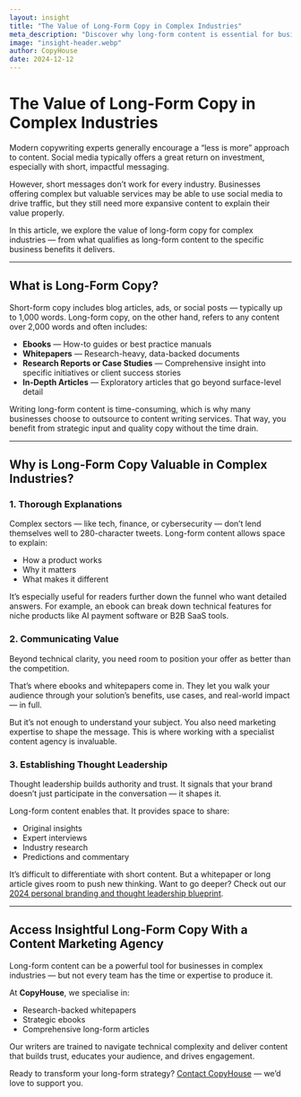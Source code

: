 ```yaml
---
layout: insight
title: "The Value of Long-Form Copy in Complex Industries"
meta_description: "Discover why long-form content is essential for businesses in complex industries and how it supports detailed communication, thought leadership, and customer trust."
image: "insight-header.webp"
author: CopyHouse
date: 2024-12-12
---
```


# The Value of Long-Form Copy in Complex Industries

Modern copywriting experts generally encourage a “less is more” approach to content. Social media typically offers a great return on investment, especially with short, impactful messaging. 

However, short messages don’t work for every industry. Businesses offering complex but valuable services may be able to use social media to drive traffic, but they still need more expansive content to explain their value properly.

In this article, we explore the value of long-form copy for complex industries — from what qualifies as long-form content to the specific business benefits it delivers.

---

## What is Long-Form Copy?

Short-form copy includes blog articles, ads, or social posts — typically up to 1,000 words. Long-form copy, on the other hand, refers to any content over 2,000 words and often includes:

- **Ebooks** — How-to guides or best practice manuals
- **Whitepapers** — Research-heavy, data-backed documents
- **Research Reports or Case Studies** — Comprehensive insight into specific initiatives or client success stories
- **In-Depth Articles** — Exploratory articles that go beyond surface-level detail

Writing long-form content is time-consuming, which is why many businesses choose to outsource to content writing services. That way, you benefit from strategic input and quality copy without the time drain.

---

## Why is Long-Form Copy Valuable in Complex Industries?

### 1. Thorough Explanations

Complex sectors — like tech, finance, or cybersecurity — don’t lend themselves well to 280-character tweets. Long-form content allows space to explain:

- How a product works  
- Why it matters  
- What makes it different  

It’s especially useful for readers further down the funnel who want detailed answers. For example, an ebook can break down technical features for niche products like AI payment software or B2B SaaS tools.

### 2. Communicating Value

Beyond technical clarity, you need room to position your offer as better than the competition.

That’s where ebooks and whitepapers come in. They let you walk your audience through your solution’s benefits, use cases, and real-world impact — in full.

But it’s not enough to understand your subject. You also need marketing expertise to shape the message. This is where working with a specialist content agency is invaluable.

### 3. Establishing Thought Leadership

Thought leadership builds authority and trust. It signals that your brand doesn’t just participate in the conversation — it shapes it.

Long-form content enables that. It provides space to share:

- Original insights  
- Expert interviews  
- Industry research  
- Predictions and commentary  

It’s difficult to differentiate with short content. But a whitepaper or long article gives room to push new thinking. Want to go deeper? Check out our [2024 personal branding and thought leadership blueprint](https://www.copyhouse.io/insights/how-to-become-a-thought-leader-in-tech).

---

## Access Insightful Long-Form Copy With a Content Marketing Agency

Long-form content can be a powerful tool for businesses in complex industries — but not every team has the time or expertise to produce it.

At **CopyHouse**, we specialise in:
- Research-backed whitepapers
- Strategic ebooks
- Comprehensive long-form articles

Our writers are trained to navigate technical complexity and deliver content that builds trust, educates your audience, and drives engagement.

Ready to transform your long-form strategy? [Contact CopyHouse](https://www.copyhouse.io/contact) — we’d love to support you.
